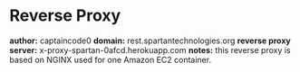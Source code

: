 # Reverse Proxy

**author:** captaincode0
**domain:** rest.spartantechnologies.org
**reverse proxy server:** x-proxy-spartan-0afcd.herokuapp.com
**notes:** this reverse proxy is based on NGINX used for one Amazon EC2 container.

